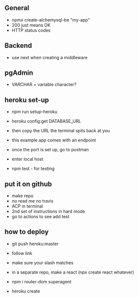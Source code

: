 ## General
* npmx create-alchemysql-be "my-app"
* 200 just means OK
* HTTP status codes 

## Backend
* use next when creating a middleware

## pgAdmin
* VARCHAR = variable character?

## heroku set-up
* npm run setup-heroku
* heroku config:get DATABASE_URL
* then copy the URL the terminal spits back at you 
* this example app comes with an endpoint
* once the port is set up, go to postman 
* enter local host 

* npm test - for testing 

## put it on github
* make repo
* no read me no travis
* ACP in terminal 
* 2nd set of instructions in hard mode 
* go to actions to see add test 

## how to deploy
* git push heroku:master 
* follow link
* make sure your slash matches 

* in a separate repo, make a react (npx create react whatever)
* npm i router-dom superagent 
* heroku create  
